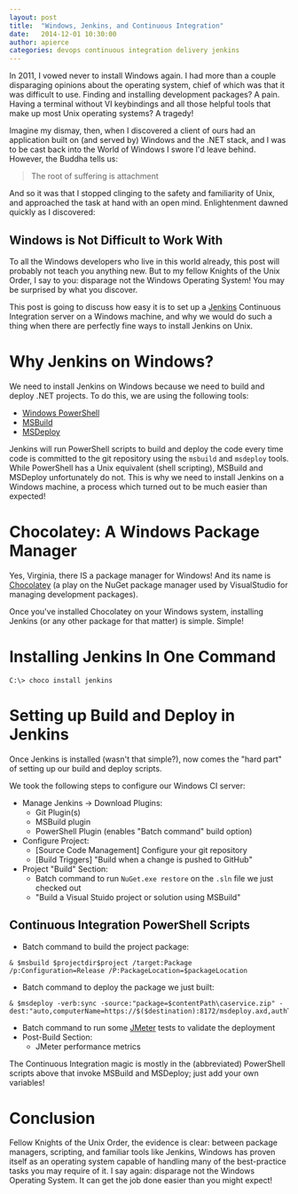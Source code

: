 ```yaml
---
layout: post
title:  "Windows, Jenkins, and Continuous Integration"
date:   2014-12-01 10:30:00
author: apierce
categories: devops continuous integration delivery jenkins
---
```


In 2011, I vowed never to install Windows again. I had more than a couple
disparaging opinions about the operating system, chief of which was that it was
difficult to use. Finding and installing development packages? A pain. Having a
terminal without VI keybindings and all those helpful tools that make up most
Unix operating systems? A tragedy!

Imagine my dismay, then, when I discovered a client of ours had an application
built on (and served by) Windows and the .NET stack, and I was to be cast back
into the World of Windows I swore I'd leave behind. However, the Buddha tells
us:

> The root of suffering is attachment

And so it was that I stopped clinging to the safety and familiarity of Unix,
and approached the task at hand with an open mind. Enlightenment dawned quickly
as I discovered:

## Windows is Not Difficult to Work With

To all the Windows developers who live in this world already, this post will
probably not teach you anything new. But to my fellow Knights of the Unix Order,
I say to you: disparage not the Windows Operating System! You may be surprised
by what you discover.

This post is going to discuss how easy it is to set up a [Jenkins](http://jenkins-ci.org/)
Continuous Integration server on a Windows machine, and why we would do such a
thing when there are perfectly fine ways to install Jenkins on Unix.

# Why Jenkins on Windows?
We need to install Jenkins on Windows because we need to build and deploy .NET
projects. To do this, we are using the following tools:

+ [Windows PowerShell](http://en.wikipedia.org/wiki/Windows_PowerShell)
+ [MSBuild](http://msdn.microsoft.com/en-us/library/wea2sca5%28v=vs.90%29.aspx)
+ [MSDeploy](http://www.iis.net/downloads/microsoft/web-deploy)

Jenkins will run PowerShell scripts to build and deploy the code every time
code is committed to the git repository using the `msbuild` and `msdeploy` tools.
While PowerShell has a Unix equivalent (shell scripting),
MSBuild and MSDeploy unfortunately do not. This is why we need to install
Jenkins on a Windows machine, a process which turned out to be much easier
than expected!

# Chocolatey: A Windows Package Manager
Yes, Virginia, there IS a package manager for Windows! And its name is
[Chocolatey](https://chocolatey.org/) (a play on the NuGet package manager used
by VisualStudio for managing development packages).

Once you've installed Chocolatey on your Windows system, installing Jenkins
(or any other package for that matter) is simple. Simple!

# Installing Jenkins In One Command
```
C:\> choco install jenkins
```

# Setting up Build and Deploy in Jenkins
Once Jenkins is installed (wasn't that simple?), now comes the "hard part" of
setting up our build and deploy scripts.

We took the following steps to configure our Windows CI server:

+ Manage Jenkins -> Download Plugins:
    - Git Plugin(s)
    - MSBuild plugin
    - PowerShell Plugin (enables "Batch command" build option)
+ Configure Project:
    - [Source Code Management] Configure your git repository
    - [Build Triggers] "Build when a change is pushed to GitHub"
+ Project "Build" Section:
    - Batch command to run `NuGet.exe restore` on the `.sln` file we just checked out
    - "Build a Visual Stuido project or solution using MSBuild"

## Continuous Integration PowerShell Scripts
+ Batch command to build the project package:

```
& $msbuild $projectdir$project /target:Package /p:Configuration=Release /P:PackageLocation=$packageLocation
```

+ Batch command to deploy the package we just built:

```
& $msdeploy -verb:sync -source:"package=$contentPath\caservice.zip" -dest:"auto,computerName=https://$($destination):8172/msdeploy.axd,authType=Basic,userName=$username,password='$password'"
```

+ Batch command to run some [JMeter](http://jmeter.apache.org/) tests to validate the deployment
+ Post-Build Section:
    - JMeter performance metrics

The Continuous Integration magic is mostly in the (abbreviated) PowerShell
scripts above that invoke MSBuild and MSDeploy; just add your own variables!

# Conclusion
Fellow Knights of the Unix Order, the evidence is clear: between package managers,
scripting, and familiar tools like Jenkins, Windows has proven itself as an
operating system capable of handling many of the best-practice tasks you may
require of it. I say again: disparage not the Windows Operating System. It can
get the job done easier than you might expect!
